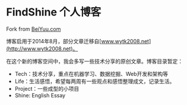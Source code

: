 # FindShine 个人博客

Fork from [BeiYuu.com](http://beiyuu.com)

博客启用于2014年8月，部分文章迁移自[www.wytk2008.net](http://www.wytk2008.net)。

在这个新的博客空间中，我会多写一些技术分享的原创文章。博客目录暂定：

* Tech：技术分享，重点在机器学习、数据挖掘、Web开发和架构等
* Life：生活感悟，希望每两周有一些观点和感悟整理成文，记录生活。
* Project：一些成型的小项目
* Shine: English Essay